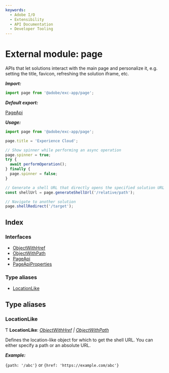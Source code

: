 ```yaml
---
keywords:
  - Adobe I/O
  - Extensibility
  - API Documentation
  - Developer Tooling
---
```


# External module: page

APIs that let solutions interact with the main page and personalize it, e.g. setting the title,
favicon, refreshing the solution iframe, etc.

***Import:***

```typescript
import page from '@adobe/exc-app/page';
```

***Default export:***

[PageApi](../interfaces/page.pageapi.md#interface-pageapi)

***Usage:***

```typescript
import page from '@adobe/exc-app/page';

page.title = 'Experience Cloud';

// Show spinner while performing an async operation
page.spinner = true;
try {
  await performOperation();
} finally {
  page.spinner = false;
}

// Generate a shell URL that directly opens the specified solution URL
const shellUrl = page.generateShellUrl('/relative/path');

// Navigate to another solution
page.shellRedirect('/target');
```

## Index

### Interfaces

* [ObjectWithHref](../interfaces/page.objectwithhref.md)
* [ObjectWithPath](../interfaces/page.objectwithpath.md)
* [PageApi](../interfaces/page.pageapi.md)
* [PageApiProperties](../interfaces/page.pageapiproperties.md)

### Type aliases

* [LocationLike](page.md#locationlike)

## Type aliases

###  LocationLike

Ƭ **LocationLike**: *[ObjectWithHref](../interfaces/page.objectwithhref.md) | [ObjectWithPath](../interfaces/page.objectwithpath.md)*

Defines the location-like object for which to get the shell URL. You can either specify a path or
an absolute URL.

***Example:***

`{path: '/abc'}` or `{href: 'https://example.com/abc'}`
